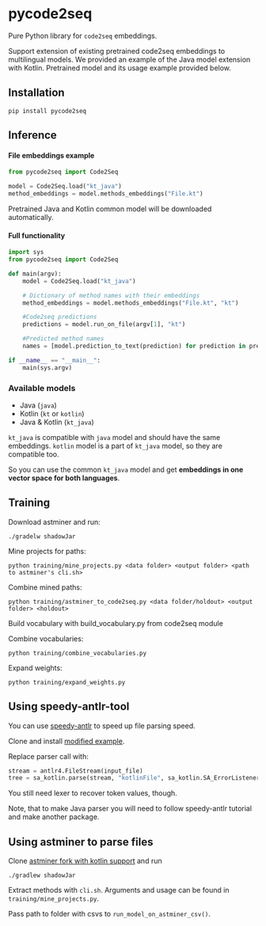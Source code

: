 # pycode2seq

Pure Python library for `code2seq` embeddings. 

Support extension of existing pretrained code2seq embeddings to multilingual models. 
We provided an example of the Java model extension with Kotlin.
Pretrained model and its usage example provided below.  

## Installation

```shell
pip install pycode2seq
```

## Inference

#### File embeddings example

```python
from pycode2seq import Code2Seq

model = Code2Seq.load("kt_java")
method_embeddings = model.methods_embeddings("File.kt")
```

Pretrained Java and Kotlin common model will be downloaded automatically.

#### Full functionality
```python
import sys
from pycode2seq import Code2Seq

def main(argv):
    model = Code2Seq.load("kt_java")

    # Dictionary of method names with their embeddings
    method_embeddings = model.methods_embeddings("File.kt", "kt") 

    #Code2seq predictions
    predictions = model.run_on_file(argv[1], "kt")

    #Predicted method names
    names = [model.prediction_to_text(prediction) for prediction in predictions]

if __name__ == "__main__":
    main(sys.argv)
```

### Available models

- Java (`java`)
- Kotlin (`kt` or `kotlin`)
- Java & Kotlin (`kt_java`)

`kt_java` is compatible with `java` model and should have the same embeddings.
`kotlin` model is a part of `kt_java` model, so they are compatible too.

So you can use the common `kt_java` model and get **embeddings in one vector space for both languages**.

## Training

Download astminer and run:

```shell
./gradelw shadowJar
```

Mine projects for paths:

```shell
python training/mine_projects.py <data folder> <output folder> <path to astminer's cli.sh>
```

Combine mined paths:

```shell
python training/astminer_to_code2seq.py <data folder/holdout> <output folder> <holdout>
```

Build vocabulary with build_vocabulary.py from code2seq module

Combine vocabularies:

```shell
python training/combine_vocabularies.py
```

Expand weights:

```shell
python training/expand_weights.py
```

## Using speedy-antlr-tool

You can use [speedy-antlr](https://speedy-antlr-tool.readthedocs.io/en/latest/example.html) to speed up file parsing speed.

Clone and install [modified example](https://github.com/amykyta3/speedy-antlr-example).

Replace parser call with:

```python
stream = antlr4.FileStream(input_file)
tree = sa_kotlin.parse(stream, "kotlinFile", sa_kotlin.SA_ErrorListener())
```

You still need lexer to recover token values, though.

Note, that to make Java parser you will need to follow speedy-antlr tutorial and make another package.

## Using astminer to parse files

Clone [astminer fork with kotlin support](https://github.com/kisate/astminer) and run

```shell
./gradlew shadowJar
```

Extract methods with ```cli.sh```. Arguments and usage can be found in ```training/mine_projects.py```.

Pass path to folder with csvs to ```run_model_on_astminer_csv()```.
